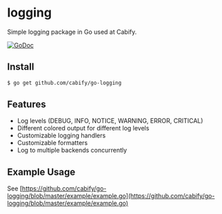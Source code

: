logging
=======

Simple logging package in Go used at Cabify.

[![GoDoc](https://godoc.org/github.com/cabify/go-logging?status.png)](https://godoc.org/github.com/cabify/go-logging)


Install
-------

```sh
$ go get github.com/cabify/go-logging
```

Features
--------

* Log levels (DEBUG, INFO, NOTICE, WARNING, ERROR, CRITICAL)
* Different colored output for different log levels
* Customizable logging handlers
* Customizable formatters
* Log to multiple backends concurrently


Example Usage
-------------

See [https://github.com/cabify/go-logging/blob/master/example/example.go](https://github.com/cabify/go-logging/blob/master/example/example.go)
